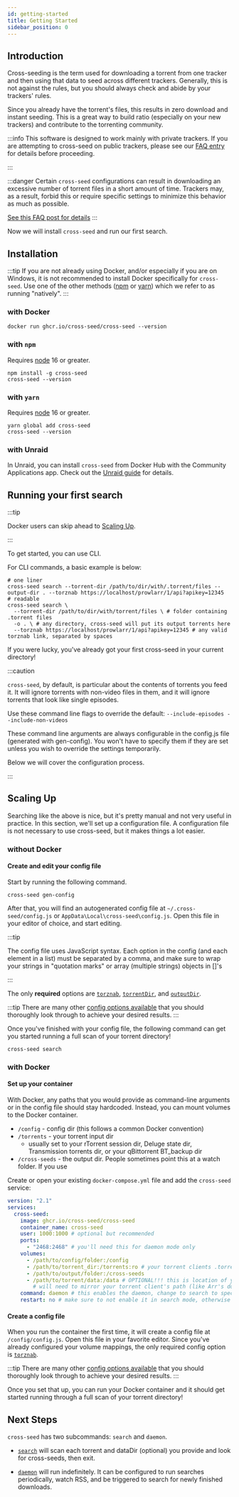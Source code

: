 ```yaml
---
id: getting-started
title: Getting Started
sidebar_position: 0
---
```


## Introduction

Cross-seeding is the term used for downloading a torrent from one tracker and then using that data to seed across different trackers. Generally, this is not against the rules, but you should always check and abide by your trackers' rules.

Since you already have the torrent's files, this results in zero download and instant seeding. This is a great way to build ratio (especially on your new trackers) and contribute to the torrenting community.

:::info
This software is designed to work mainly with private trackers. If you are attempting to cross-seed on public trackers, please see our [FAQ entry](./faq-troubleshooting.md#does-cross-seed-work-on-public-trackers) for details before proceeding.

:::

:::danger
Certain `cross-seed` configurations can result in downloading an excessive number of torrent files in a short amount of time. Trackers may, as a result, forbid this or require specific settings to minimize this behavior as much as possible.

[See this FAQ post for details](./faq-troubleshooting.md#my-tracker-is-mad-at-me-for-snatching-too-many-torrent-files)
:::

Now we will install `cross-seed` and run our first search.

## Installation

:::tip
If you are not already using Docker, and/or especially if you are on Windows, it is not recommended to install Docker specifically for `cross-seed`. Use one of the other methods ([npm](#with-npm) or [yarn](#with-yarn)) which we refer to as running "natively".
:::

### with Docker

```shell
docker run ghcr.io/cross-seed/cross-seed --version
```

### with `npm`

Requires [node](https://nodejs.org/en/download/) 16 or greater.

```shell
npm install -g cross-seed
cross-seed --version
```

### with `yarn`

Requires [node](https://nodejs.org/en/download/) 16 or greater.

```shell
yarn global add cross-seed
cross-seed --version
```

### with Unraid

In Unraid, you can install `cross-seed` from Docker Hub with the Community
Applications app. Check out the [Unraid guide](../tutorials/unraid) for details.

## Running your first search

:::tip

Docker users can skip ahead to [Scaling Up](#with-docker).

:::

To get started, you can use CLI.

For CLI commands, a basic example is below:

```shell
# one liner
cross-seed search --torrent-dir /path/to/dir/with/.torrent/files --output-dir . --torznab https://localhost/prowlarr/1/api?apikey=12345
# readable
cross-seed search \
  --torrent-dir /path/to/dir/with/torrent/files \ # folder containing .torrent files
  -o . \ # any directory, cross-seed will put its output torrents here
  --torznab https://localhost/prowlarr/1/api?apikey=12345 # any valid torznab link, separated by spaces
```

If you were lucky, you've already got your first cross-seed in your current
directory!

:::caution

`cross-seed`, by default, is particular about the contents of torrents you feed
it. It will ignore torrents with non-video files in them, and it will ignore
torrents that look like single episodes.

Use these command line flags to override the default:
`--include-episodes --include-non-videos`

These command line arguments are always configurable in the config.js file (generated with gen-config).
You won't have to specify them if they are set unless you wish to override the settings temporarily.

Below we will cover the configuration process.

:::

## Scaling Up

Searching like the above is nice, but it's pretty manual and not very useful in
practice. In this section, we'll set up a configuration file. A configuration
file is not necessary to use cross-seed, but it makes things a lot easier.

### without Docker

#### Create and edit your config file

Start by running the following command.

```shell
cross-seed gen-config
```

After that, you will find an autogenerated config file at
`~/.cross-seed/config.js` or `AppData\Local\cross-seed\config.js`. Open this file
in your editor of choice, and start editing.

:::tip

The config file uses JavaScript syntax. Each option in the config (and each
element in a list) must be separated by a comma, and make sure to wrap your
strings in "quotation marks" or array (multiple strings) objects in []'s

:::

The only **required** options are [`torznab`](../basics/options.md#torznab),
[`torrentDir`](../basics/options.md#torrentdir), and
[`outputDir`](../basics/options.md#outputdir).

:::tip
There are many other [config options available](./options.md#all-options) that
you should thoroughly look through to achieve your desired results.
:::

Once you've finished with your config file, the following command can get you
started running a full scan of your torrent directory!

```shell
cross-seed search
```

### with Docker

#### Set up your container

With Docker, any paths that you would provide as command-line arguments or in
the config file should stay hardcoded. Instead, you can mount volumes to the
Docker container.

- `/config` - config dir (this follows a common Docker convention)
- `/torrents` - your torrent input dir
  - usually set to your rTorrent session dir, Deluge state dir, Transmission torrents dir, or your qBittorrent BT_backup dir
- `/cross-seeds` - the output dir. People sometimes point this at a watch folder. If you use

Create or open your existing `docker-compose.yml` file and add the `cross-seed`
service:

```yaml
version: "2.1"
services:
  cross-seed:
    image: ghcr.io/cross-seed/cross-seed
    container_name: cross-seed
    user: 1000:1000 # optional but recommended
    ports:
      - "2468:2468" # you'll need this for daemon mode only
    volumes:
      - /path/to/config/folder:/config
      - /path/to/torrent_dir:/torrents:ro # your torrent clients .torrent cache, can and should be mounted read-only (e.g. qbit: `BT_Backup` | deluge: `state` | transmission: `transmission/torrents` | rtorrent: session dir from `.rtorrent.rc`)
      - /path/to/output/folder:/cross-seeds
      - /path/to/torrent/data:/data # OPTIONAL!!! this is location of your data (used for data-based searches or linking)
        # will need to mirror your torrent client's path (like Arr's do)
    command: daemon # this enables the daemon, change to search to specifically run a search ONLY
    restart: no # make sure to not enable it in search mode, otherwise it will keep rerunning constantly
```

#### Create a config file

When you run the container the first time, it will create a config file at
`/config/config.js`. Open this file in your favorite editor. Since you've
already configured your volume mappings, the only required config option is
[`torznab`](../basics/options.md#torznab).

:::tip
There are many other [config options available](./options.md#all-options) that
you should thoroughly look through to achieve your desired results.
:::

Once you set that up, you can run your Docker container and it should get
started running through a full scan of your torrent directory!

## Next Steps

`cross-seed` has two subcommands: `search` and `daemon`.

- [`search`](./getting-started.md#running-your-first-search) will scan each torrent and dataDir (optional) you provide and look for
  cross-seeds, then exit.

- [`daemon`](./daemon.md) will run indefinitely. It can be configured to run searches periodically, watch RSS,
  and be triggered to search for newly finished downloads.
